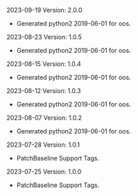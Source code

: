 2023-09-19 Version: 2.0.0
- Generated python2 2019-06-01 for oos.

2023-08-23 Version: 1.0.5
- Generated python2 2019-06-01 for oos.

2023-08-15 Version: 1.0.4
- Generated python2 2019-06-01 for oos.

2023-08-12 Version: 1.0.3
- Generated python2 2019-06-01 for oos.

2023-08-07 Version: 1.0.2
- Generated python2 2019-06-01 for oos.

2023-07-28 Version: 1.0.1
- PatchBaseline Support Tags.

2023-07-25 Version: 1.0.0
- PatchBaseline Support Tags.

